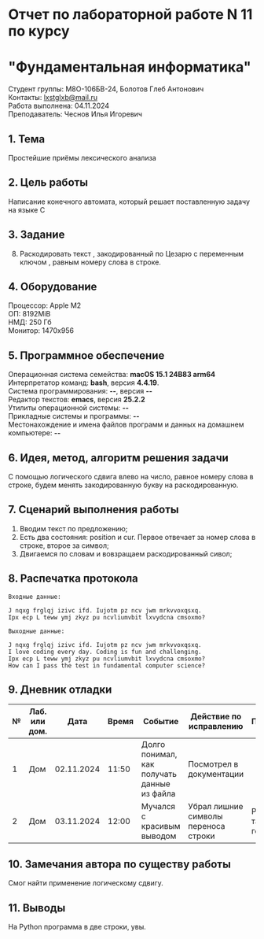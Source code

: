 # Отчет по лабораторной работе N 11 по курсу
# "Фундаментальная информатика"

Студент группы: M8О-106БВ-24, Болотов Глеб Антонович\
Контакты: lxstglxb@mail.ru \
Работа выполнена: 04.11.2024\
Преподаватель: Чеснов Илья Игоревич

## 1. Тема

Простейшие приёмы лексического анализа

## 2. Цель работы

Написание конечного автомата, который решает поставленную задачу на языке C

## 3. Задание

8. Раскодировать текст , закодированный по Цезарю с переменным ключом , равным номеру слова в строке.

## 4. Оборудование

Процессор:  Apple M2\
ОП: 8192MiB\
НМД: 250 Гб\
Монитор: 1470x956

## 5. Программное обеспечение

Операционная система семейства: **macOS 15.1 24B83 arm64**\
Интерпретатор команд: **bash**, версия **4.4.19**.\
Система программирования: **--**, версия **--**\
Редактор текстов: **emacs**, версия **25.2.2**\
Утилиты операционной системы: **--**\
Прикладные системы и программы: **--**\
Местонахождение и имена файлов программ и данных на домашнем компьютере: **--**

## 6. Идея, метод, алгоритм решения задачи

С помощью логического сдвига влево на число, равное номеру слова в строке,
будем менять закодированную букву на раскодированную.

## 7. Сценарий выполнения работы

1) Вводим текст по предложению;
2) Есть два состояния: position и cur. Первое отвечает за номер слова в строке, второе за символ;
3) Двигаемся по словам и вовзращаем раскодированный сивол;

## 8. Распечатка протокола

```
Входные данные:

J nqxg frglqj izivc ifd. Iujotm pz ncv jwm mrkvvoxqsxq.
Ipx ecp L teww ymj zkyz pu ncvliumvbit lxvydcna cmsoxmo?

Выходные данные:

J nqxg frglqj izivc ifd. Iujotm pz ncv jwm mrkvvoxqsxq.
I love coding every day. Coding is fun and challenging.
Ipx ecp L teww ymj zkyz pu ncvliumvbit lxvydcna cmsoxmo?
How can I pass the test in fundamental computer science?

```

## 9. Дневник отладки

| № | Лаб. или дом. | Дата       | Время     | Событие                                                | Действие по исправлению   | Примечание     |
|---|---------------|------------|-----------|--------------------------------------------------------|---------------------------|----------------|
|1  | Дом           | 02.11.2024 | 11:50     | Долго понимал, как получать данные из файла            | Посмотрел в документации          ||
|2  | Дом           | 03.11.2024 | 12:00     | Мучался с красивым выводом                  | Убрал лишние символы переноса строки| Python к такому не готовил|

## 10. Замечания автора по существу работы

Смог найти применение логическому сдвигу.

## 11. Выводы

На Python программа в две строки, увы.


